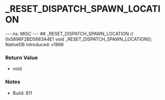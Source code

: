 # _RESET_DISPATCH_SPAWN_LOCATION

--- ns: MISC --- ## _RESET_DISPATCH_SPAWN_LOCATION  // 0x5896F2BD5683A4E1 void _RESET_DISPATCH_SPAWN_LOCATION();  NativeDB Introduced: v1868

### Return Value
* void

### Notes
* Build: 811

